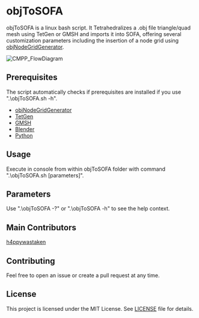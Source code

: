 # objToSOFA
objToSOFA is a linux bash script. It Tetrahedralizes a .obj file triangle/quad mesh using TetGen or GMSH and imports it into SOFA, offering several customization parameters including the insertion of a node grid using [objNodeGridGenerator](https://github.com/h4ppywastaken/objNodeGridGenerator).

![CMPP_FlowDiagram](https://user-images.githubusercontent.com/25606631/104106520-d5d58d80-52b6-11eb-979c-f654dc33f2a2.png)

## Prerequisites
The script automatically checks if prerequisites are installed if you use ".\objToSOFA.sh -h".

 - [objNodeGridGenerator](https://github.com/h4ppywastaken/objNodeGridGenerator)
 - [TetGen](http://www.wias-berlin.de/software/index.jsp?id=TetGen)
 - [GMSH](http://gmsh.info/)
 - [Blender](https://www.blender.org/)
 - [Python](https://www.python.org/)

## Usage

Execute in console from within objToSOFA folder with command ".\objToSOFA.sh [parameters]".

## Parameters

Use ".\objToSOFA -?" or ".\objToSOFA -h" to see the help context.

## Main Contributors

[h4ppywastaken](https://github.com/h4ppywastaken)

## Contributing

Feel free to open an issue or create a pull request at any time.

## License

This project is licensed under the MIT License. See [LICENSE](LICENSE) file for details.
